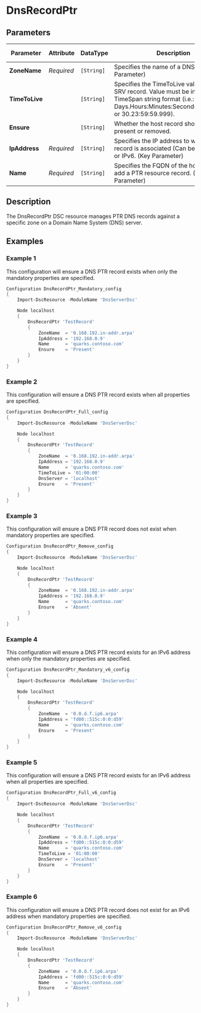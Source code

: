 # DnsRecordPtr

## Parameters

| Parameter      | Attribute  | DataType   | Description                                                                                                                                                        | Allowed Values |
| -------------- | ---------- | ---------- | ------------------------------------------------------------------------------------------------------------------------------------------------------------------ | -------------- |
| **ZoneName**   | *Required* | `[String]` | Specifies the name of a DNS zone. (Key Parameter)                                                                                                                  |                |
| **TimeToLive** |            | `[String]` | Specifies the TimeToLive value of the SRV record. Value must be in valid TimeSpan string format (i.e.: Days.Hours:Minutes:Seconds.Miliseconds or 30.23:59:59.999). |                |
| **Ensure**     |            | `[String]` | Whether the host record should be present or removed.                                                                                                              |                |
| **IpAddress**  | *Required* | `[String]` | Specifies the IP address to which the record is associated (Can be either IPv4 or IPv6. (Key Parameter)                                                            |                |
| **Name**       | *Required* | `[String]` | Specifies the FQDN of the host when you add a PTR resource record. (Key Parameter)                                                                                 |                |

## Description

The DnsRecordPtr DSC resource manages PTR DNS records against a specific zone on a Domain Name System (DNS) server.

## Examples

### Example 1

This configuration will ensure a DNS PTR record exists when only the mandatory properties are specified.

```powershell
Configuration DnsRecordPtr_Mandatory_config
{
    Import-DscResource -ModuleName 'DnsServerDsc'

    Node localhost
    {
        DnsRecordPtr 'TestRecord'
        {
            ZoneName  = '0.168.192.in-addr.arpa'
            IpAddress = '192.168.0.9'
            Name      = 'quarks.contoso.com'
            Ensure    = 'Present'
        }
    }
}
```

### Example 2

This configuration will ensure a DNS PTR record exists when all properties are specified.

```powershell
Configuration DnsRecordPtr_Full_config
{
    Import-DscResource -ModuleName 'DnsServerDsc'

    Node localhost
    {
        DnsRecordPtr 'TestRecord'
        {
            ZoneName  = '0.168.192.in-addr.arpa'
            IpAddress = '192.168.0.9'
            Name      = 'quarks.contoso.com'
            TimeToLive = '01:00:00'
            DnsServer = 'localhost'
            Ensure    = 'Present'
        }
    }
}
```

### Example 3

This configuration will ensure a DNS PTR record does not exist when mandatory properties are specified.

```powershell
Configuration DnsRecordPtr_Remove_config
{
    Import-DscResource -ModuleName 'DnsServerDsc'

    Node localhost
    {
        DnsRecordPtr 'TestRecord'
        {
            ZoneName  = '0.168.192.in-addr.arpa'
            IpAddress = '192.168.0.9'
            Name      = 'quarks.contoso.com'
            Ensure    = 'Absent'
        }
    }
}
```

### Example 4

This configuration will ensure a DNS PTR record exists for an IPv6 address when only the mandatory properties are specified.

```powershell
Configuration DnsRecordPtr_Mandatory_v6_config
{
    Import-DscResource -ModuleName 'DnsServerDsc'

    Node localhost
    {
        DnsRecordPtr 'TestRecord'
        {
            ZoneName  = '0.0.d.f.ip6.arpa'
            IpAddress = 'fd00::515c:0:0:d59'
            Name      = 'quarks.contoso.com'
            Ensure    = 'Present'
        }
    }
}
```

### Example 5

This configuration will ensure a DNS PTR record exists for an IPv6 address when all properties are specified.

```powershell
Configuration DnsRecordPtr_Full_v6_config
{
    Import-DscResource -ModuleName 'DnsServerDsc'

    Node localhost
    {
        DnsRecordPtr 'TestRecord'
        {
            ZoneName  = '0.0.d.f.ip6.arpa'
            IpAddress = 'fd00::515c:0:0:d59'
            Name      = 'quarks.contoso.com'
            TimeToLive = '01:00:00'
            DnsServer = 'localhost'
            Ensure    = 'Present'
        }
    }
}
```

### Example 6

This configuration will ensure a DNS PTR record does not exist for an IPv6 address when mandatory properties are specified.

```powershell
Configuration DnsRecordPtr_Remove_v6_config
{
    Import-DscResource -ModuleName 'DnsServerDsc'

    Node localhost
    {
        DnsRecordPtr 'TestRecord'
        {
            ZoneName  = '0.0.d.f.ip6.arpa'
            IpAddress = 'fd00::515c:0:0:d59'
            Name      = 'quarks.contoso.com'
            Ensure    = 'Absent'
        }
    }
}
```
